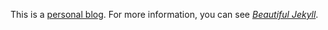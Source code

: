 This is a [personal blog](https://Mility.github.io). For more information, you can see _[Beautiful Jekyll](https://github.com/daattali/beautiful-jekyll)_.
